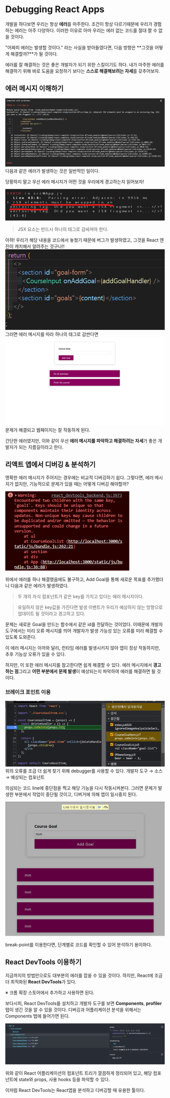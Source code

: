 # Debugging React Apps

개발을 하다보면 우리는 항상 **에러**를 마주한다. 조건이 항상 다르기때문에 우리가 경험하는 에러는 아주 다양하다. 이러한 이유로 아마 우리는 에러 없는 코드를 절대 짤 수 없을 것이다.

"어짜피 에러는 발생할 것이다." 라는 사실을 받아들였다면, 다음 방향은 **그것을 어떻게 해결할까?**가 될 것이다.

에러를 잘 해결하는 것은 좋은 개발자가 되기 위한 스킬이기도 하다. 내가 마주한 에러를 해결하기 위해 바로 도움을 요청하기 보다는 **스스로 해결해보려는 자세**를 갖추어보자.

## 에러 메시지 이해하기

![리액트-런타임-에러](img/react-error.png)
다음과 같은 에러가 발생하는 것은 일반적인 일이다.

당황하지 말고 우선 에러 메시지가 어떤 것을 우리에게 경고하는지 읽어보자!

![리액트-런타임-에러메시지](img/error-message.png)

> JSX 요소는 반드시 하나의 태그로 감싸져야 한다.

아하! 우리가 해당 내용을 코드에서 놓쳤기 때문에 버그가 발생하였고, 그것을 React 엔진이 캐치해서 알려주는 것구나!!
![에러해결](img/react-error-solve.png)
그러면 에러 메시지를 따라 하나의 태그로 감싼다면
![에러해결-2](img/solve-error.png)
문제가 해결되고 웹페이지는 잘 작동하게 된다.

간단한 에러였지만, 이와 같이 우선 **에러 메시지를 파악하고 해결하려는 자세**가 좋은 개발자가 되는 지름길이라고 한다.

## 리액트 앱에서 디버깅 & 분석하기

명확한 에러 메시지가 주어지는 경우에는 비교적 디버깅하기 쉽다. 그렇다면, 에러 메시지가 없지만, 기능적으로 문제가 있을 때는 어떻게 디버깅 해야할까?

![에러2](img/react-warning.png)

위에서 에러를 하나 해결했음에도 불구하고, Add Goal을 통해 새로운 목표를 추가했더니 다음과 같은 에러가 발생하였다.

> 두 개의 자식 컴포넌트가 같은 key를 가지고 있다는 에러 메시지이다.

> 유일하지 않은 key값을 가진다면 발생 이벤트가 우리가 예상하지 않는 방향으로 업데이트 될 것이라고 경고하고 있다.

문제는 새로운 Goal을 만드는 함수에서 같은 id를 전달하는 것이었다. 이때문에 개발자 도구에서는 미리 오류 메시지를 띄어 개발자가 발생 가능성 있는 오류를 미리 해결할 수 있도록 도와준다.

이 에러 메시지는 아까와 달리, 런타임 에러를 발생시키지 않아 앱이 정상 작동하지만, 추후 기능상 오류가 있을 수 있다.

하지만, 이 또한 에러 메시지를 참고한다면 쉽게 해결할 수 있다. 에러 메시지에서 **경고하는 점**그리고 **어떤 부분에서 문제 발생**이 예상되는지 파악하여 에러를 해결하면 될 것이다.

### **브레이크 포인트 이용**

![디버거](img/디버거_1.png)
위의 오류를 조금 더 쉽게 찾기 위해 debugger를 사용할 수 있다.
개발자 도구 → 소스 → 예상되는 컴포넌트

의심되는 코드 line에 중단점을 찍고 해당 기능을 다시 작동시켜본다. 그러면 문제가 발생한 부분에서 작업이 중단될 것이고, 디버거에 의해 앱이 일시중지 된다.

![디버거-2](img/디버거_2.png)

break-point를 이용한다면, 단계별로 코드를 확인할 수 있어 분석하기 용이하다.

## React DevTools 이용하기

지금까지의 방법만으로도 대부분의 에러를 잡을 수 있을 것이다.
하지만, React에 조금 더 최적화된 **React DevTools**가 있다.

※ 크롬 확장 스토어에서 추가하고 사용하면 된다.

보다시피, React DevTools를 설치하고 개발자 도구를 보면 **Components**, **profiler**탭이 생긴 것을 알 수 있을 것이다.
디버깅과 어플리케이션 분석을 위해서는 Components 탭에 들어가면 된다.

![리액트-데브툴](img/react-dev-tools.png)

위와 같이 React 어플리케이션의 컴포넌트 트리가 깔끔하게 정리되어 있고, 해당 컴포넌트에 state와 props, 사용 hooks 등을 파악할 수 있다.

이처럼 React DevTools는 React앱을 분석하고 디버깅할 때 유용한 툴이다.
